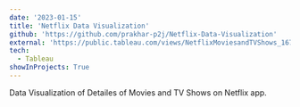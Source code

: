 ```yaml
---
date: '2023-01-15'
title: 'Netflix Data Visualization'
github: 'https://github.com/prakhar-p2j/Netflix-Data-Visualization'
external: 'https://public.tableau.com/views/NetflixMoviesandTVShows_16737812179660/Netflix?:language=en-US&:display_count=n&:origin=viz_share_link'
tech:
  - Tableau
showInProjects: True
---
```


Data Visualization of Detailes of Movies and TV Shows on Netflix app.
